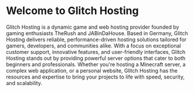 # Welcome to Glitch Hosting
Glitch Hosting is a dynamic game and web hosting provider founded by gaming enthusiasts TheRush and JABinDaHouse. Based in Germany, Glitch Hosting delivers reliable, performance-driven hosting solutions tailored for gamers, developers, and communities alike. With a focus on exceptional customer support, innovative features, and user-friendly interfaces, Glitch Hosting stands out by providing powerful server options that cater to both beginners and professionals. Whether you're hosting a Minecraft server, a complex web application, or a personal website, Glitch Hosting has the resources and expertise to bring your projects to life with speed, security, and scalability.
